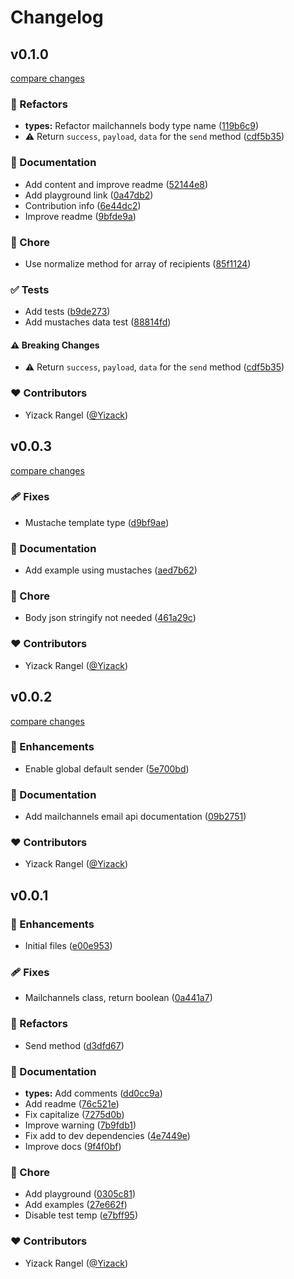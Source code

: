 # Changelog


## v0.1.0

[compare changes](https://github.com/Yizack/nuxt-mailchannels/compare/v0.0.3...v0.1.0)

### 💅 Refactors

- **types:** Refactor mailchannels body type name ([119b6c9](https://github.com/Yizack/nuxt-mailchannels/commit/119b6c9))
- ⚠️  Return `success`, `payload`, `data`  for the `send` method ([cdf5b35](https://github.com/Yizack/nuxt-mailchannels/commit/cdf5b35))

### 📖 Documentation

- Add content and improve readme ([52144e8](https://github.com/Yizack/nuxt-mailchannels/commit/52144e8))
- Add playground link ([0a47db2](https://github.com/Yizack/nuxt-mailchannels/commit/0a47db2))
- Contribution info ([6e44dc2](https://github.com/Yizack/nuxt-mailchannels/commit/6e44dc2))
- Improve readme ([9bfde9a](https://github.com/Yizack/nuxt-mailchannels/commit/9bfde9a))

### 🏡 Chore

- Use normalize method for array of recipients ([85f1124](https://github.com/Yizack/nuxt-mailchannels/commit/85f1124))

### ✅ Tests

- Add tests ([b9de273](https://github.com/Yizack/nuxt-mailchannels/commit/b9de273))
- Add mustaches data test ([88814fd](https://github.com/Yizack/nuxt-mailchannels/commit/88814fd))

#### ⚠️ Breaking Changes

- ⚠️  Return `success`, `payload`, `data`  for the `send` method ([cdf5b35](https://github.com/Yizack/nuxt-mailchannels/commit/cdf5b35))

### ❤️ Contributors

- Yizack Rangel ([@Yizack](http://github.com/Yizack))

## v0.0.3

[compare changes](https://github.com/Yizack/nuxt-mailchannels/compare/v0.0.2...v0.0.3)

### 🩹 Fixes

- Mustache template type ([d9bf9ae](https://github.com/Yizack/nuxt-mailchannels/commit/d9bf9ae))

### 📖 Documentation

- Add example using mustaches ([aed7b62](https://github.com/Yizack/nuxt-mailchannels/commit/aed7b62))

### 🏡 Chore

- Body json stringify not needed ([461a29c](https://github.com/Yizack/nuxt-mailchannels/commit/461a29c))

### ❤️ Contributors

- Yizack Rangel ([@Yizack](http://github.com/Yizack))

## v0.0.2

[compare changes](https://github.com/Yizack/nuxt-mailchannels/compare/v0.0.1...v0.0.2)

### 🚀 Enhancements

- Enable global default sender ([5e700bd](https://github.com/Yizack/nuxt-mailchannels/commit/5e700bd))

### 📖 Documentation

- Add mailchannels email api documentation ([09b2751](https://github.com/Yizack/nuxt-mailchannels/commit/09b2751))

### ❤️ Contributors

- Yizack Rangel ([@Yizack](http://github.com/Yizack))

## v0.0.1


### 🚀 Enhancements

- Initial files ([e00e953](https://github.com/Yizack/nuxt-mailchannels/commit/e00e953))

### 🩹 Fixes

- Mailchannels class, return boolean ([0a441a7](https://github.com/Yizack/nuxt-mailchannels/commit/0a441a7))

### 💅 Refactors

- Send method ([d3dfd67](https://github.com/Yizack/nuxt-mailchannels/commit/d3dfd67))

### 📖 Documentation

- **types:** Add comments ([dd0cc9a](https://github.com/Yizack/nuxt-mailchannels/commit/dd0cc9a))
- Add readme ([76c521e](https://github.com/Yizack/nuxt-mailchannels/commit/76c521e))
- Fix capitalize ([7275d0b](https://github.com/Yizack/nuxt-mailchannels/commit/7275d0b))
- Improve warning ([7b9fdb1](https://github.com/Yizack/nuxt-mailchannels/commit/7b9fdb1))
- Fix add to dev dependencies ([4e7449e](https://github.com/Yizack/nuxt-mailchannels/commit/4e7449e))
- Improve docs ([9f4f0bf](https://github.com/Yizack/nuxt-mailchannels/commit/9f4f0bf))

### 🏡 Chore

- Add playground ([0305c81](https://github.com/Yizack/nuxt-mailchannels/commit/0305c81))
- Add examples ([27e662f](https://github.com/Yizack/nuxt-mailchannels/commit/27e662f))
- Disable test temp ([e7bff95](https://github.com/Yizack/nuxt-mailchannels/commit/e7bff95))

### ❤️ Contributors

- Yizack Rangel ([@Yizack](http://github.com/Yizack))

